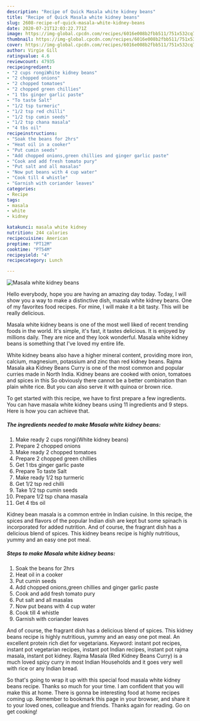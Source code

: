 ```yaml
---
description: "Recipe of Quick Masala white kidney beans"
title: "Recipe of Quick Masala white kidney beans"
slug: 2608-recipe-of-quick-masala-white-kidney-beans
date: 2020-07-21T12:03:22.771Z
image: https://img-global.cpcdn.com/recipes/6016e008b2fbb511/751x532cq70/masala-white-kidney-beans-recipe-main-photo.jpg
thumbnail: https://img-global.cpcdn.com/recipes/6016e008b2fbb511/751x532cq70/masala-white-kidney-beans-recipe-main-photo.jpg
cover: https://img-global.cpcdn.com/recipes/6016e008b2fbb511/751x532cq70/masala-white-kidney-beans-recipe-main-photo.jpg
author: Virgie Gill
ratingvalue: 4.6
reviewcount: 47935
recipeingredient:
- "2 cups rongiWhite kidney beans"
- "2 chopped onions"
- "2 chopped tomatoes"
- "2 chopped green chillies"
- "1 tbs ginger garlic paste"
- "To taste Salt"
- "1/2 tsp turmeric"
- "1/2 tsp red chilli"
- "1/2 tsp cumin seeds"
- "1/2 tsp chana masala"
- "4 tbs oil"
recipeinstructions:
- "Soak the beans for 2hrs"
- "Heat oil in a cooker"
- "Put cumin seeds"
- "Add chopped onions,green chillies and ginger garlic paste"
- "Cook and add fresh tomato pury"
- "Put salt and all masalas"
- "Now put beans with 4 cup water"
- "Cook till 4 whistle"
- "Garnish with coriander leaves"
categories:
- Recipe
tags:
- masala
- white
- kidney

katakunci: masala white kidney 
nutrition: 244 calories
recipecuisine: American
preptime: "PT12M"
cooktime: "PT54M"
recipeyield: "4"
recipecategory: Lunch

---
```



![Masala white kidney beans](https://img-global.cpcdn.com/recipes/6016e008b2fbb511/751x532cq70/masala-white-kidney-beans-recipe-main-photo.jpg)

Hello everybody, hope you are having an amazing day today. Today, I will show you a way to make a distinctive dish, masala white kidney beans. One of my favorites food recipes. For mine, I will make it a bit tasty. This will be really delicious.

Masala white kidney beans is one of the most well liked of recent trending foods in the world. It's simple, it's fast, it tastes delicious. It is enjoyed by millions daily. They are nice and they look wonderful. Masala white kidney beans is something that I've loved my entire life.

White kidney beans also have a higher mineral content, providing more iron, calcium, magnesium, potassium and zinc than red kidney beans. Rajma Masala aka Kidney Beans Curry is one of the most common and popular curries made in North India. Kidney beans are cooked with onion, tomatoes and spices in this So obviously there cannot be a better combination than plain white rice. But you can also serve it with quinoa or brown rice.


To get started with this recipe, we have to first prepare a few ingredients. You can have masala white kidney beans using 11 ingredients and 9 steps. Here is how you can achieve that.

<!--inarticleads1-->

##### The ingredients needed to make Masala white kidney beans:

1. Make ready 2 cups rongi(White kidney beans)
1. Prepare 2 chopped onions
1. Make ready 2 chopped tomatoes
1. Prepare 2 chopped green chillies
1. Get 1 tbs ginger garlic paste
1. Prepare To taste Salt
1. Make ready 1/2 tsp turmeric
1. Get 1/2 tsp red chilli
1. Take 1/2 tsp cumin seeds
1. Prepare 1/2 tsp chana masala
1. Get 4 tbs oil


Kidney bean masala is a common entrée in Indian cuisine. In this recipe, the spices and flavors of the popular Indian dish are kept but some spinach is incorporated for added nutrition. And of course, the fragrant dish has a delicious blend of spices. This kidney beans recipe is highly nutritious, yummy and an easy one pot meal. 

<!--inarticleads2-->

##### Steps to make Masala white kidney beans:

1. Soak the beans for 2hrs
1. Heat oil in a cooker
1. Put cumin seeds
1. Add chopped onions,green chillies and ginger garlic paste
1. Cook and add fresh tomato pury
1. Put salt and all masalas
1. Now put beans with 4 cup water
1. Cook till 4 whistle
1. Garnish with coriander leaves


And of course, the fragrant dish has a delicious blend of spices. This kidney beans recipe is highly nutritious, yummy and an easy one pot meal. An excellent protein rich diet for vegetarians. Keyword: instant pot recipes, instant pot vegetarian recipes, instant pot Indian recipes, instant pot rajma masala, instant pot kidney. Rajma Masala (Red Kidney Beans Curry) is a much loved spicy curry in most Indian Households and it goes very well with rice or any Indian bread. 

So that's going to wrap it up with this special food masala white kidney beans recipe. Thanks so much for your time. I am confident that you will make this at home. There is gonna be interesting food at home recipes coming up. Remember to bookmark this page in your browser, and share it to your loved ones, colleague and friends. Thanks again for reading. Go on get cooking!
